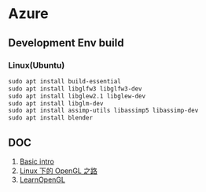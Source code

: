 # Azure

## Development Env build

### Linux(Ubuntu)

```txt
sudo apt install build-essential
sudo apt install libglfw3 libglfw3-dev
sudo apt install libglew2.1 libglew-dev
sudo apt install libglm-dev
sudo apt install assimp-utils libassimp5 libassimp-dev
sudo apt install blender
```

## DOC

1. [Basic intro](https://nicolbolas.github.io/oldtut/Basics/Intro%20Graphics%20and%20Rendering.html)
2. [Linux 下的 OpenGL 之路](https://www.cnblogs.com/youxia/p/cg001.html)
3. [LearnOpenGL](https://learnopengl-cn.github.io/01%20Getting%20started/01%20OpenGL/)
